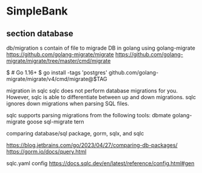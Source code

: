# SimpleBank
 
section database
---------------
db/migration s
 contain of file to migrade DB in golang using golang-migrate
 https://github.com/golang-migrate/migrate
 https://github.com/golang-migrate/migrate/tree/master/cmd/migrate

$ # Go 1.16+
$ go install -tags 'postgres' github.com/golang-migrate/migrate/v4/cmd/migrate@$TAG

migration in sqlc
sqlc does not perform database migrations for you. However, sqlc is able to differentiate between up and down migrations. sqlc ignores down migrations when parsing SQL files.

sqlc supports parsing migrations from the following tools:
dbmate
golang-migrate
goose
sql-migrate
tern


comparing database/sql package, gorm, sqlx, and sqlc

https://blog.jetbrains.com/go/2023/04/27/comparing-db-packages/
https://gorm.io/docs/query.html

sqlc.yaml config
https://docs.sqlc.dev/en/latest/reference/config.html#gen